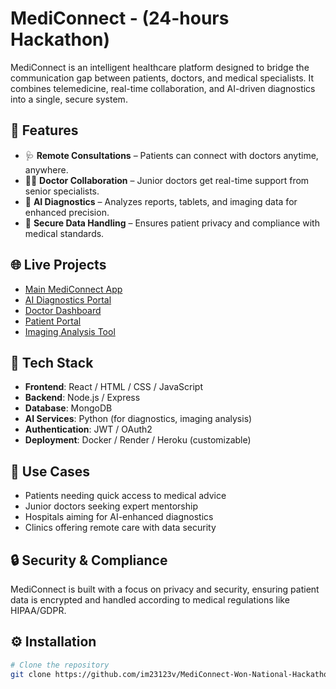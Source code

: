 # MediConnect - (24-hours Hackathon)

MediConnect is an intelligent healthcare platform designed to bridge the communication gap between patients, doctors, and medical specialists. It combines telemedicine, real-time collaboration, and AI-driven diagnostics into a single, secure system.

## 🚀 Features

- 🩺 **Remote Consultations** – Patients can connect with doctors anytime, anywhere.
- 👨‍⚕️ **Doctor Collaboration** – Junior doctors get real-time support from senior specialists.
- 🧠 **AI Diagnostics** – Analyzes reports, tablets, and imaging data for enhanced precision.
- 🔐 **Secure Data Handling** – Ensures patient privacy and compliance with medical standards.

## 🌐 Live Projects

- [Main MediConnect App](https://67ef52e59bbe636a27f3598d--meek-genie-93b52e.netlify.app/)
- [AI Diagnostics Portal](https://monumental-eclair-79bfd4.netlify.app/)
- [Doctor Dashboard](https://rainbow-sunburst-5c95c0.netlify.app/)
- [Patient Portal](https://rainbow-genie-7bbc94.netlify.app/)
- [Imaging Analysis Tool](https://clever-torte-af54a9.netlify.app/)

## 🧩 Tech Stack

- **Frontend**: React / HTML / CSS / JavaScript  
- **Backend**: Node.js / Express  
- **Database**: MongoDB  
- **AI Services**: Python (for diagnostics, imaging analysis)  
- **Authentication**: JWT / OAuth2  
- **Deployment**: Docker / Render / Heroku (customizable)

## 🎯 Use Cases

- Patients needing quick access to medical advice  
- Junior doctors seeking expert mentorship  
- Hospitals aiming for AI-enhanced diagnostics  
- Clinics offering remote care with data security

## 🔒 Security & Compliance

MediConnect is built with a focus on privacy and security, ensuring patient data is encrypted and handled according to medical regulations like HIPAA/GDPR.

## ⚙️ Installation

```bash
# Clone the repository
git clone https://github.com/im23123v/MediConnect-Won-National-Hackathon
